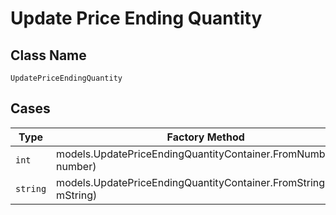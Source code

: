 
# Update Price Ending Quantity

## Class Name

`UpdatePriceEndingQuantity`

## Cases

| Type | Factory Method |
|  --- | --- |
| `int` | models.UpdatePriceEndingQuantityContainer.FromNumber(int number) |
| `string` | models.UpdatePriceEndingQuantityContainer.FromString(string mString) |


